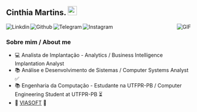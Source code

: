## Cinthia Martins. <img src="https://media.giphy.com/media/hvRJCLFzcasrR4ia7z/giphy.gif" width="25px">

<a href="https://www.linkedin.com/in/cinthia-martins-569b7a1a7">
  <img align="left" alt="Linkdin"  src="https://img.shields.io/badge/LinkedIn-0077B5?style=for-the-badge&logo=linkedin&logoColor=white" />
</a>

<a href="https://github.com/cinthia-amarttins">
  <img align="left" alt="Github"  src="https://img.shields.io/badge/GitHub-100000?style=for-the-badge&logo=github&logoColor=white" />
</a>

<a href="https://t.me/Cinthia_Martins">
  <img align="left" alt="Telegram"  src="https://img.shields.io/badge/Telegram-2CA5E0?style=for-the-badge&logo=telegram&logoColor=white" />
</a>

<a href="https://www.instagram.com/cinthia.marttins/">
  <img align="left" alt="Instagram"  src="https://img.shields.io/badge/Instagram-E4405F?style=for-the-badge&logo=instagram&logoColor=white" />
</a>

<img align="right" alt="GIF" src="https://media2.giphy.com/media/fo0HtwcJzNUcOlRdFc/giphy.gif?cid=790b7611d5e9ef5429feeb2005f4d231aabfa0b9cda192b8&rid=giphy.gif&ct=s?raw=true" />
<br />

### Sobre mim / About me

- :computer: Analista de Implantação - Analytics / Business Intelligence Implantation Analyst
- :books: Análise e Desenvolvimento de Sistemas / Computer Systems Analyst  ✅ 
- :books: Engenharia da Computação - Estudante na UTFPR-PB / Computer Engineering Student at UTFPR-PB  ⏳ 
- :briefcase: [VIASOFT](https://viasoft.com.br/)  🚀
